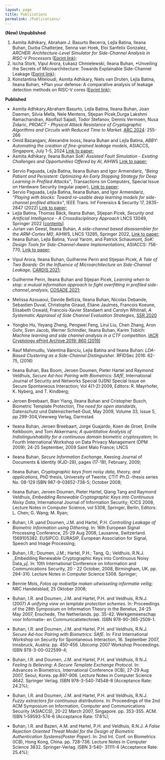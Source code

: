 ```yaml
---
layout: page
title: Publications
permalink: /Publications/
---
```




**(New) Unpublished**

1. Asmita Adhikary, Abraham J. Basurto Becerra, Lejla Batina, Ileana Buhan, Durba Chatterjee, Senna van Hoek, Eloi Sanfelix Gonzalez, *ARCHER: Architecture-Level Simulator for Side-Channel Analysis in RISC-V Processors* ([Eprint link](https://eprint.iacr.org/2024/1866));
2. Ischa Stork, Vipul Arora, Łukasz Chmielewski, Ileana Buhan, *Unveiling the Secrets of Microarchitecture: Towards Explainable Side-Channel Leakage ([Eprint link](https://eprint.iacr.org/2024/1792));
3. Konstantina Miteloudi, Asmita Adhikary, Niels van Druten, Lejla Batina, Ileana Buhan, *Plan your defense: A comparative analysis of leakage detection methods on RISC-V cores ([Eprint link](https://eprint.iacr.org/2024/423));

**Published**

- Asmita Adhikary,Abraham Basurto, Lejla Batina, Ileana Buhan, Joan Daemen, Silvia Mella, Nele Mentens, Stjepan Picek,Durga Lakshmi Ramachandran, Abolfazl Sajadi, Todor Stefanov, Dennis Vermoen, Nusa Zidaric,
  *PROACT - Physical Attack Resistance of Cryptographic Algorithms and Circuits with Reduced Time to Market.* [ARC 2024](https://dblp.org/db/conf/arc/arc2024.html#AdhikaryBBBDMMPRSSVZ24): 255-266
- Omid Bazangani, Alexandre Iooss, Ileana Buhan and Lejla Batina, *ABBY: Automating the creation of fine-grained leakage models*, ASIACCS, Singapore, July 1-5, 2024 [Link to paper](https://eprint.iacr.org/2021/1569);
- Asmita Adhikary, Ileana Buhan *SoK: Assisted Fault Simulation - Existing Challenges and Opportunities Offered by AI*, AIHWS  [Link to paper](https://eprint.iacr.org/2022/1675);

* Servio Paguada, Lejla Batina, Ileana Buhan and Igor Armendariz, *“Being Patient and Persistent: Optimizing An Early Stopping Strategy for Deep Learning in Profiled Attacks”*, Transactions on Computers, Special Issue on Hardware Security (regular paper),  [Link to paper](https://arxiv.org/abs/2111.14416);
* Servio Paguada, Lejla Batina, Ileana Buhan, and Igor Armendariz, *“Playing with blocks: Toward re-usable deep learning models for side-channel profiled attacks"*,  IEEE Trans. Inf Forensics & Security 17,  2835-2847 (2022) [Link to paper](https://arxiv.org/abs/2203.08448);
* Lejla Batina, Thomas Bäck, Ileana Buhan, Stjepan Picek, *Security and Artificial Intelligence - A Crossdisciplinary Approach* LNCS 13049, Springer 2022 \[[contents\]](https://dblp.org/db/series/lncs/lncs13049.html)
* Jurian van Geest, Ileana Buhan, *A side-channel based disassembler for the ARM-Cortex M0*, AIHWS, LNCS 13285, Springer 2022, [Link to paper](https://eprint.iacr.org/2022/523); 
* Ileana Buhan, Lejla Batina, Yuval Yarom, and Patrick Schaumont, *SoK: Design Tools for Side-Channel-Aware Implementations*, ASIACCS: 756-770, [Link to paper](https://eprint.iacr.org/2021/497); 

- Vipul Arora, Ileana Buhan, Guilherme Perin and Stjepan Picek, *A Tale of Two Boards: On the Influence of Microarchitecture on Side-Channel Leakage*, [CARDIS 2021](https://eprint.iacr.org/2021/905);
- Guilherme Perin, Ileana Buhan and Stjepan Picek, *Learning when to stop: a mutual information approach to fight overfitting in profiled side-channel_analysis*, [COSADE 2021](https://eprint.iacr.org/2020/058);

- Melissa Azouaoui, Davide Bellizia, Ileana Buhan, Nicolas Debande, Sebastien Duval,  Christophe Giraud, Eliane Jaulmes, Francois Koeune, Elisabeth Oswald, Francois-Xavier Standaert and Carolyn Whitnall, _A Systematic Appraisal of Side Channel Evaluation Strategies_, [SSR 2020](https://eprint.iacr.org/2020/1347) 

- Yongbo Hu, Yeyang Zheng, Pengwei Feng, Lirui Liu, Chen Zhang, Aron Gohr, Sven Jacob, Werner Schindler, Ileana Buhan, Karim Tobich: _Machine learning and side channel analysis in a CTF competition._ [IACR Cryptology ePrint Archive 2019: 860 (2019)](https://eprint.iacr.org/2019/860)

- Rauf Mahmudlu, Valentina Banciu, Lejla Batina and Ileana Buhan:
  _LDA-Based Clustering as a Side-Channel Distinguisher_. RFIDSec 2016: 62-75, (2016) 

- Ileana Buhan, Bas Boom, Jeroen Doumen, Pieter Hartel and Raymond Veldhuis, _Secure Ad-hoc Pairing with Biometrics: SAfE_, International Journal of Security and Networks Special (IJSN) Special Issue on Secure Spontaneous Interaction; Vol 4(1-2):2009, Editors: R. Mayrhofer, K. Nyberg, and T. Kindberg;

- Jeroen Breebaart, Bian Yiang, Ileana Buhan and Cristopher Busch, Biometric Template Protection, _The need for open standards_, Datenschutz und Datensicherheit-Dud, May 2009, Volume 33, Issue 5, pp 299-304,Viewweg Verlag, Darmstad.

- Ileana Buhan, Jeroen Breebaart, Jorge Guajardo, Koen de Groet, Emille Kelkboom, and Tom Akkermans;  _A quantitative Analysis of Indistinguishability for a continuous domain biometric cryptosystem_; In: Fourth International Workshop on Data Privacy Management (DPM 2009); 24-25 September, 2009 Saint Malo France; LNCS

- Ileana Buhan, _Secure Information Exchange_, Keesing Journal of Documents & Identity (KJD-28), pages (17-19), February, 2009;

- Ileana Buhan, _Cryptographic keys from noisy data, theory, and applications_, PhD thesis, University of Twente, CTIT Ph.D.-thesis series No. 08-129 ISBN 987-9-03652-738-5; October 2008;

- Ileana Buhan, Jeroen Doumen, Pieter Hartel, Qiang Tang and Raymond Veldhuis,
  _Embedding Renewable Cryptographic Keys into Continuous Noisy Data_,
  International Journal of Information Security; ICICS 2008, Lecture Notes in Computer Science, vol 5308, Springer, Berlin, Editors: L. Chen; G. Wang; M. Ryan;

- Buhan, I.R. µand Doumen, J.M. and Hartel, P.H. _Controlling Leakage of Biometric Information using Dithering_. In: 16th European Signal Processing Conference, 25-29 Aug 2008, Lausanne, Switzerland. 1569105382. EUSIPCO. EURASIP, European Association for Signal, Speech and Image Processing;

- Buhan, I.R.; Doumen, J.M.; Hartel, P.H.; Tang, Q.; Veldhuis, R.N.J. _Embedding Renewable Cryptographic Keys into Continuous Noisy Data_µ∫. In: 10th International Conference on Information and Communications Security, 20 - 22 October, 2008, Birmingham, UK. pp. 294-310. Lecture Notes in Computer Science 5308. Springer;

- Bennie Mols, _Fotos op mobieltje maken uitwisseling informatie veilig_; NRC Handelsblad, 25 Oktober 2008;

- Buhan, I.R. and Doumen, J.M. and Hartel, P.H. and Veldhuis, R.N.J. (2007) _A unifying view on template protection schemes_. In: Proceedings of the 28th Symposium on Information Theory in the Benelux, 24-25 May 2007, Enschede, The Netherlands. pp. 35-42. Werkgemeenschap voor Informatie- en Communicatietechniek. ISBN 978-90-365-2509-1.

- Buhan, I.R. and Doumen, J.M. and Hartel, P.H. and Veldhuis, R.N.J. _Secure Ad-hoc Pairing with Biometrics: SAfE_. In: First International Workshop on Security for Spontaneous Interaction, 16. September 2007, Innsbruck, Austria. pp. 450-456. Ubicomp 2007 Workshop Proceedings. ISBN 978-3-00-022599-4;

- Buhan, I.R. and Doumen, J.M. and Hartel, P.H. and Veldhuis, R.N.J.  _Feeling Is Believing: A Secure Template Exchange Protocol_. In: Advances in Biometrics, International Conference (ICB), 27-29 Aug 2007, Seoul, Korea. pp.897-906. Lecture Notes in Computer Science 4642. Springer Verlag. ISBN 978-3-540-74548-8 (Acceptance Rate: 24.2%);

- Buhan, I.R. and Doumen, J.M. and Hartel, P.H. and Veldhuis, R.N.J. _Fuzzy extractors for continuous distributions_. In: Proceedings of the 2nd ACM Symposium on Information, Computer and Communications Security (ASIACCS), 20-22 March 2007, Singapore. pp. 353-355. ACM. ISBN 1-59593-574-6 (Acceptance Rate: 17.6%);

- Buhan, I.R. and Bazen, A.M. and Hartel, P.H. and Veldhuis, R.N.J. _A False Rejection Oriented Threat Model for the Design of Biometric Authentication Systems(Poster Paper)_. In: 2nd Int. Conf. on Biometrics (ICB), Hong Kong, China. pp. 728-736. Lecture Notes in Computer Science 3832. Springer-Verlag. ISBN 3-540- 31111-4 (Acceptance Rate: 25.4%);
